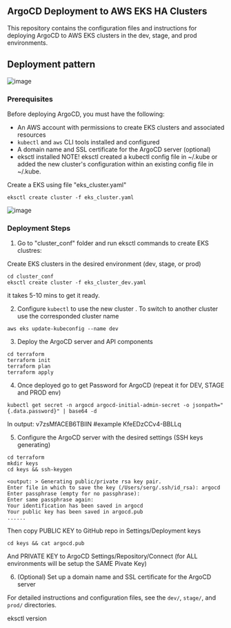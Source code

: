 ## ArgoCD Deployment to AWS EKS HA Clusters

This repository contains the configuration files and instructions for deploying ArgoCD to AWS EKS clusters in the dev, stage, and prod environments.

## Deployment pattern

![image](https://github.com/serglit72/argocd-eks/assets/13356713/0030e51f-33d8-410e-b304-8a05628bc6c6)


### Prerequisites

Before deploying ArgoCD, you must have the following:

- An AWS account with permissions to create EKS clusters and associated resources
- `kubectl` and `aws` CLI tools installed and configured
- A domain name and SSL certificate for the ArgoCD server (optional)
- eksctl installed
NOTE! eksctl created a kubectl config file in ~/.kube or added the new cluster's configuration within an existing config file in ~/.kube.

Create a EKS using file "eks_cluster.yaml"

```shell
eksctl create cluster -f eks_cluster.yaml
```


![image](https://github.com/serglit72/argocd-eks/assets/13356713/1f18e2de-222b-4e28-8754-657c1caff85c)

### Deployment Steps



1. Go to "cluster_conf" folder and run eksctl commands to create EKS clustres:

Create EKS clusters in the desired environment (dev, stage, or prod)
```shell
cd cluster_conf
eksctl create cluster -f eks_cluster_dev.yaml
```
it takes 5-10 mins to get it ready.

2. Configure `kubectl` to use the new cluster . To switch to another cluster use the corresponded cluster name

```shell
aws eks update-kubeconfig --name dev
```
3. Deploy the ArgoCD server and API components

```shell
cd terraform
terraform init
terraform plan
terraform apply
```
4. Once deployed go to get Password for ArgoCD (repeat it for DEV, STAGE and PROD env)

```shell
kubectl get secret -n argocd argocd-initial-admin-secret -o jsonpath="{.data.password}" | base64 -d
```
In output: v7zsMfACEB6TBllN   #example KfeEDzCCv4-BBLLq

5. Configure the ArgoCD server with the desired settings (SSH keys generating)

```shell
cd terraform 
mkdir keys
cd keys && ssh-keygen

<output: > Generating public/private rsa key pair.
Enter file in which to save the key (/Users/serg/.ssh/id_rsa): argocd
Enter passphrase (empty for no passphrase): 
Enter same passphrase again: 
Your identification has been saved in argocd
Your public key has been saved in argocd.pub
......
```
Then copy PUBLIC KEY to GitHub repo in Settings/Deployment keys

```shell
cd keys && cat argocd.pub
```
And PRIVATE KEY to ArgoCD Settings/Repository/Connect (for ALL environments will be setup the SAME Pivate Key)

6. (Optional) Set up a domain name and SSL certificate for the ArgoCD server

For detailed instructions and configuration files, see the `dev/`, `stage/`, and `prod/` directories.



eksctl version

